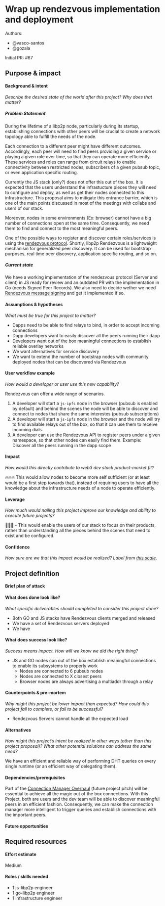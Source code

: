 # Wrap up rendezvous implementation and deployment

Authors:
- @vasco-santos
- @gozala

Initial PR: #67 <!-- Reference the PR first proposing this document. Oooh, self-reference! -->

<!--
This template is for a proposal/brief/pitch for a significant project to be undertaken by a Web3 Dev project team.
The goal of project proposals is to help us decide which work to take on, which things are more valuable than other things.
-->
<!--
A proposal should contain enough detail for others to understand how this project contributes to our team’s mission of product-market fit
for our unified stack of protocols, what is included in scope of the project, where to get started if a project team were to take this on,
and any other information relevant for prioritizing this project against others.
It does not need to describe the work in much detail. Most technical design and planning would take place after a proposal is adopted.
Good project scope aims for ~3-5 engineers for 1-3 months (though feel free to suggest larger-scoped projects anyway). 
Projects do not include regular day-to-day maintenance and improvement work, e.g. on testing, tooling, validation, code clarity, refactors for future capability, etc.
-->
<!--
For ease of discussion in PRs, consider breaking lines after every sentence or long phrase.
-->

## Purpose &amp; impact 
#### Background &amp; intent
_Describe the desired state of the world after this project? Why does that matter?_
<!--
Outline the status quo, including any relevant context on the problem you’re seeing that this project should solve. Wherever possible, include pains or problems that you’ve seen users experience to help motivate why solving this problem works towards top-line objectives. 
-->

##### Problem Statement

During the lifetime of a libp2p node, particularly during its startup, establishing connections with other peers will be crucial to create a network topology able to fulfill the needs of the node.

Each connection to a different peer might have different outcomes. Accordingly, each peer will need to find peers providing a given service or playing a given role over time, so that they can operate more efficiently. These services and roles can range from circuit relays to enable connectivity between restricted nodes, subscribers of a given pubsub topic, or even application specific routing.

Currently the JS stack (only?) does not offer this out of the box. It is expected that the users understand the infrastucture pieces they will need to configure and deploy, as well as get their nodes connected to this infrastructure. This proposal aims to mitigate this entrance barrier, which is one of the main points discussed in most of the meetings with collabs and users of our stack.

Moreover, nodes in some environments (Ex: browser) cannot have a big number of connections open at the same time. Consequently, we need them to find and connect to the most meaningful peers.

One of the possible ways to register and discover certain roles/services is using the [rendezvous protocol](https://github.com/libp2p/specs/tree/master/rendezvous). Shortly, libp2p Rendezvous is a lightweight mechanism for generalized peer discovery. It can be used for bootstrap purposes, real time peer discovery, application specific routing, and so on.

##### Current state

We have a working implementation of the rendezvous protocol (Server and client) in JS ready for review and an outdated PR with the implementation in Go (needs Signed Peer Records). We also need to decide wether we need [Rendezvous message signing](https://github.com/libp2p/specs/issues/303) and get it implemented if so.

#### Assumptions &amp; hypotheses
_What must be true for this project to matter?_
<!--(bullet list)-->

- Dapps need to be able to find relays to bind, in order to accept incoming connections
- Dapp developers want to easily discover all the peers running their dapp 
- Developers want out of the box meaningful connections to establish reliable overlay networks
- We want alternatives for service discovery 
- We want to extend the number of bootstrap nodes with community deployed nodes that can be discovered via Rendezvous

#### User workflow example
_How would a developer or user use this new capability?_
<!--(short paragraph)-->

Rendezvous can offer a wide range of scenarios.

1. A developer will start a `js-ipfs` node in the browser (pubsub is enabled by default) and behind the scenes the node will be able to discover and connect to nodes that share the same interestes (pubsub subscriptions)
2. A developer will start a `js-ipfs` node in the browser and the node will try to find available relays out of the box, so that it can use them to receive incoming dials.
3. A developer can use the Rendezvous API to register peers under a given namespace, so that other nodes can easily find them. Example: Discover all the peers running in the dapp scope


#### Impact
_How would this directly contribute to web3 dev stack product-market fit?_

<!--
Explain how this addresses known challenges or opportunities.
What awesome potential impact/outcomes/results will we see if we nail this project?
-->

🔥🔥🔥 This would allow nodes to become more self sufficient (or at least would be a first step towards that), instead of requiring users to have all the knowledge about the infrastructure needs of a node to operate efficiently.


#### Leverage
_How much would nailing this project improve our knowledge and ability to execute future projects?_

<!--
Explain the opportunity or leverage point for our subsequent velocity/impact (e.g. by speeding up development, enabling more contributors, etc)
-->

🎯🎯🎯 - This would enable the users of our stack to focus on their products, rather than understanding all the pieces behind the scenes that need to exist and be configured.

#### Confidence
_How sure are we that this impact would be realized? Label from [this scale](https://medium.com/@nimay/inside-product-introduction-to-feature-priority-using-ice-impact-confidence-ease-and-gist-5180434e5b15)_.

<!--Explain why this rating-->


## Project definition
#### Brief plan of attack

<!--Briefly describe the milestones/steps/work needed for this project-->

#### What does done look like?
_What specific deliverables should completed to consider this project done?_

- Both GO and JS stacks have Rendezvous clients merged and released
- We have a set of Rendezvous servers deployed
- We have 

####  What does success look like?
_Success means impact. How will we know we did the right thing?_

<!--
Provide success criteria. These might include particular metrics, desired changes in the types of bug reports being filed, desired changes in qualitative user feedback (measured via surveys, etc), etc.
-->

- JS and GO nodes can out of the box establish meaningful connections to enable its subsystems to properly work
  - Nodes are connected to 6 pubsub nodes
  - Nodes are connected to X closest peers
  - Browser nodes are always advertising a multiaddr through a relay

#### Counterpoints &amp; pre-mortem
_Why might this project be lower impact than expected? How could this project fail to complete, or fail to be successful?_

- Rendezvous Servers cannot handle all the expected load

#### Alternatives
_How might this project’s intent be realized in other ways (other than this project proposal)? What other potential solutions can address the same need?_

We have an efficient and reliable way of performing DHT queries on every single runtime (or an efficient way of delegating them).

#### Dependencies/prerequisites
<!--List any other projects that are dependencies/prerequisites for this project that is being pitched.-->

Part of the [Connection Manager Overhaul](https://github.com/libp2p/js-libp2p/issues/744) (future project pitch) will be essential to achieve all the magic out of the box connections. With this Project, both are users and the dev team will be able to discover meaningful peers in an efficient fashion. Consequently, we can make the connection manager more intelligent to trigger queries and establish connections with the important peers.

#### Future opportunities
<!--What future projects/opportunities could this project enable?-->

## Required resources

#### Effort estimate
<!--T-shirt size rating of the size of the project. If the project might require external collaborators/teams, please note in the roles/skills section below). 
For a team of 3-5 people with the appropriate skills:
- Small, 1-2 weeks
- Medium, 3-5 weeks
- Large, 6-10 weeks
- XLarge, >10 weeks
Describe any choices and uncertainty in this scope estimate. (E.g. Uncertainty in the scope until design work is complete, low uncertainty in execution thereafter.)
-->

Medium

#### Roles / skills needed
<!--Describe the knowledge/skill-sets and team that are needed for this project (e.g. PM, docs, protocol or library expertise, design expertise, etc.). If this project could be externalized to the community or a team outside PL's direct employment, please note that here.-->

- 1 js-libp2p engineer
- 1 go-libp2p engineer
- 1 infrastructure engineer
